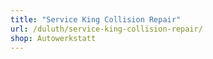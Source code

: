 ```yaml
---
title: "Service King Collision Repair"
url: /duluth/service-king-collision-repair/
shop: Autowerkstatt
---
```

